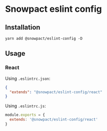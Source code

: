 # Snowpact eslint config

## Installation

```shell script
yarn add @snowpact/eslint-config -D
```

## Usage


### React
Using `.eslintrc.json`:
```json
{
  "extends": "@snowpact/eslint-config/react"
}
```

Using `.eslintrc.js`:
```javascript
module.exports = {
  extends: '@snowpact/eslint-config/react'
}
```
